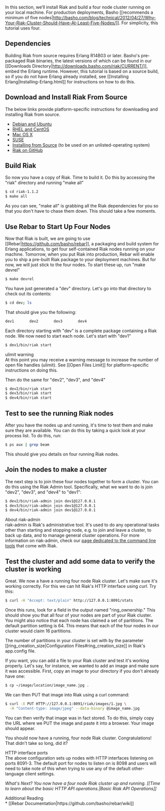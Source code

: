 In this section, we’ll install Riak and build a four node cluster running on your local machine.  For production deployments, Basho [[recommends a minimum of five nodes|http://basho.com/blog/technical/2012/04/27/Why-Your-Riak-Cluster-Should-Have-At-Least-Five-Nodes/]]. For simplicity, this tutorial uses four.

## Dependencies

Building Riak from source requires Erlang R14B03 or later. Basho's pre-packaged Riak binaries, the latest versions of which can be found in our [[Downloads Directory|http://downloads.basho.com/riak/CURRENT/]], embed the Erlang runtime. However, this tutorial is based on a source build, so if you do not have Erlang already installed, see [[Installing Erlang|Installing-Erlang.html]] for instructions on how to do this.

## Download and Install Riak From Source

The below links provide platform-specific instructions for downloading and installing Riak from source. <br>
<div id ="dl_nav">
	<ul>
		<li><a href="/Installing-on-Debian-and-Ubuntu.html#From-source">Debian and Ubuntu</a></li>
		<li><a href="/Installing-on-RHEL-and-CentOS.html#From-source">RHEL and CentOS</a></li>
		<li><a href="/Installing-on-Mac-OS-X.html#From-source">Mac OS X</a></li>
		<li><a href="/Installing-on-SUSE.html">SUSE</a></li>
		<li><a href="/Installing-Riak-from-Source.html">Installing from Source</a> (to be used on an unlisted-operating system)</li>
		<li><a href="http://github.com/basho/riak">Riak on GitHub</a></li>		
	</ul>	
</div>


## Build Riak

So now you have a copy of Riak. Time to build it. Do this by accessing the "riak" directory and running "make all"

```bash
$ cd riak-1.1.2
$ make all
```

As you can see, "make all" is grabbing all the Riak dependencies for you so that you don't have to chase them down. This should take a few moments.

## Use Rebar to Start Up Four Nodes

Now that Riak is built, we are going to use [[Rebar|https://github.com/basho/rebar]], a packaging and build system for Erlang applications, to get four self-contained Riak nodes running on your machine. Tomorrow, when you put Riak into production, Rebar will enable you to ship a pre-built Riak package to your deployment machines. But for now, we will just stick to the four nodes. To start these up, run "make devrel"

```bash
$ make devrel
```

You have just generated a "dev" directory. Let's go into that directory to check out its contents:

```bash
$ cd dev; ls
```

That should give you the following:

```bash
dev1       dev2       dev3       dev4  
```

Each directory starting with "dev" is a complete package containing a Riak node. We now need to start each node. Let's start with "dev1"

```bash
$ dev1/bin/riak start
```

<div class="note"><div class="title">ulimit warning</div>At this point you may receive a warning message to increase the number of open file handles (ulimit).  See [[Open Files Limit]] for platform-specific instructions on doing this.</div>

Then do the same for "dev2", "dev3", and "dev4"

```bash
$ dev2/bin/riak start
$ dev3/bin/riak start
$ dev4/bin/riak start
```

## Test to see the running Riak nodes

After you have the nodes up and running, it's time to test them and make sure they are available. You can do this by taking a quick look at your process list. To do this, run:

```bash
$ ps aux | grep beam
```

This should give you details on four running Riak nodes.

## Join the nodes to make a cluster

The next step is to join these four nodes together to form a cluster. You can do this using the Riak Admin tool. Specifically, what we want to do is join "dev2", "dev3", and "dev4" to "dev1":

```bash
$ dev2/bin/riak-admin join dev1@127.0.0.1
$ dev3/bin/riak-admin join dev1@127.0.0.1
$ dev4/bin/riak-admin join dev1@127.0.0.1
```

<div class="info"><div class="title">About riak-admin</div>
riak-admin is Riak's administrative tool. It's used to do any operational tasks
other than starting and stopping node, e.g. to join and leave a cluster, to back
up data, and to manage general cluster operations. For more information on
riak-admin, check our <a
href="http://wiki.basho.com/Command-Line-Tools.html#riak-admin">page dedicated
to the command line tools</a> that come with Riak.
</div>

## Test the cluster and add some data to verify the cluster is working

Great. We now a have a running four node Riak cluster. Let's make sure it's working correctly. For this we can hit Riak's HTTP interface using _curl_. Try this:

```bash
$ curl -H "Accept: text/plain" http://127.0.0.1:8091/stats
```

Once this runs, look for a field in the output named "ring_ownership." This should show you that all four of your nodes are part of your Riak cluster. You might also notice that each node has claimed a set of partitions. The default partition setting is 64. This means that each of the four nodes in our cluster would claim 16 partitions. 

<div class="info">
The number of partitions in your cluster is set with by the parameter [[ring_creation_size|Configuration Files#ring_creation_size]] in Riak's app.config file.
</div>

If you want, you can add a file to your Riak cluster and test it's working properly. Let's say, for instance, we wanted to add an image and make sure it was accessible. First, copy an image to your directory if you don't already have one:

```bash
$ cp ~/image/location/image_name.jpg .
```

We can then PUT that image into Riak using a curl command:

```bash
$ curl -X PUT HTTP://127.0.0.1:8091/riak/images/1.jpg \
  -H "Content-type: image/jpeg" --data-binary @image_name.jpg
```

You can then verify that image was in fact stored. To do this, simply copy the URL where we PUT the image and paste it into a browser. Your image should appear.

You should now have a running, four node Riak cluster. Congratulations! That didn't take so long, did it?

<div class="note"><div class="title">HTTP interface ports</div>The above configuration sets up nodes with HTTP interfaces listening on ports 8091-3. The default port for nodes to listen on is 8098 and users will need to take note of this when trying to use any of the default other-language client settings.</div>


**What's Next? You now have a four node Riak cluster up and running.* *[[Time to learn about the basic HTTP API operations.|Basic Riak API Operations]]**

<div class="info"><div class="title">Additional Reading</div>* [[Rebar Documentation|https://github.com/basho/rebar/wiki]]</div>
